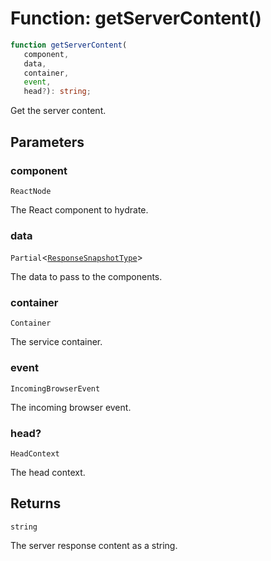 # Function: getServerContent()

```ts
function getServerContent(
   component, 
   data, 
   container, 
   event, 
   head?): string;
```

Get the server content.

## Parameters

### component

`ReactNode`

The React component to hydrate.

### data

`Partial`\<[`ResponseSnapshotType`](../../declarations/interfaces/ResponseSnapshotType.md)\>

The data to pass to the components.

### container

`Container`

The service container.

### event

`IncomingBrowserEvent`

The incoming browser event.

### head?

`HeadContext`

The head context.

## Returns

`string`

The server response content as a string.
